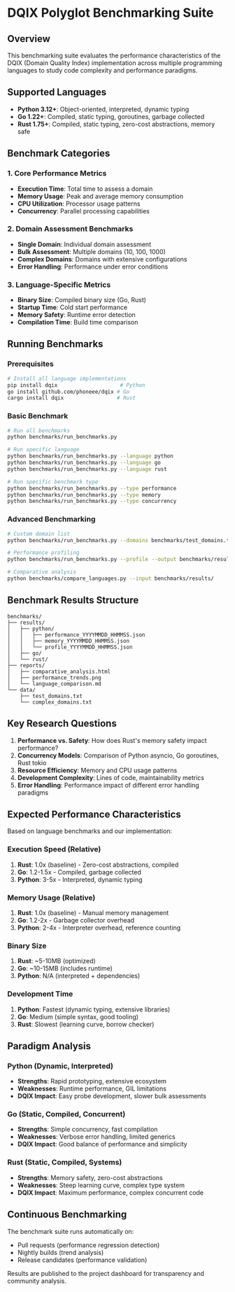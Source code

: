 # DQIX Polyglot Benchmarking Suite

## Overview

This benchmarking suite evaluates the performance characteristics of the DQIX (Domain Quality Index) implementation across multiple programming languages to study code complexity and performance paradigms.

## Supported Languages

- **Python 3.12+**: Object-oriented, interpreted, dynamic typing
- **Go 1.22+**: Compiled, static typing, goroutines, garbage collected
- **Rust 1.75+**: Compiled, static typing, zero-cost abstractions, memory safe

## Benchmark Categories

### 1. Core Performance Metrics
- **Execution Time**: Total time to assess a domain
- **Memory Usage**: Peak and average memory consumption
- **CPU Utilization**: Processor usage patterns
- **Concurrency**: Parallel processing capabilities

### 2. Domain Assessment Benchmarks
- **Single Domain**: Individual domain assessment
- **Bulk Assessment**: Multiple domains (10, 100, 1000)
- **Complex Domains**: Domains with extensive configurations
- **Error Handling**: Performance under error conditions

### 3. Language-Specific Metrics
- **Binary Size**: Compiled binary size (Go, Rust)
- **Startup Time**: Cold start performance
- **Memory Safety**: Runtime error detection
- **Compilation Time**: Build time comparison

## Running Benchmarks

### Prerequisites
```bash
# Install all language implementations
pip install dqix                    # Python
go install github.com/phoneee/dqix # Go  
cargo install dqix                 # Rust
```

### Basic Benchmark
```bash
# Run all benchmarks
python benchmarks/run_benchmarks.py

# Run specific language
python benchmarks/run_benchmarks.py --language python
python benchmarks/run_benchmarks.py --language go
python benchmarks/run_benchmarks.py --language rust

# Run specific benchmark type
python benchmarks/run_benchmarks.py --type performance
python benchmarks/run_benchmarks.py --type memory
python benchmarks/run_benchmarks.py --type concurrency
```

### Advanced Benchmarking
```bash
# Custom domain list
python benchmarks/run_benchmarks.py --domains benchmarks/test_domains.txt

# Performance profiling
python benchmarks/run_benchmarks.py --profile --output benchmarks/results/

# Comparative analysis
python benchmarks/compare_languages.py --input benchmarks/results/
```

## Benchmark Results Structure

```
benchmarks/
├── results/
│   ├── python/
│   │   ├── performance_YYYYMMDD_HHMMSS.json
│   │   ├── memory_YYYYMMDD_HHMMSS.json
│   │   └── profile_YYYYMMDD_HHMMSS.json
│   ├── go/
│   └── rust/
├── reports/
│   ├── comparative_analysis.html
│   ├── performance_trends.png
│   └── language_comparison.md
└── data/
    ├── test_domains.txt
    └── complex_domains.txt
```

## Key Research Questions

1. **Performance vs. Safety**: How does Rust's memory safety impact performance?
2. **Concurrency Models**: Comparison of Python asyncio, Go goroutines, Rust tokio
3. **Resource Efficiency**: Memory and CPU usage patterns
4. **Development Complexity**: Lines of code, maintainability metrics
5. **Error Handling**: Performance impact of different error handling paradigms

## Expected Performance Characteristics

Based on language benchmarks and our implementation:

### Execution Speed (Relative)
1. **Rust**: 1.0x (baseline) - Zero-cost abstractions, compiled
2. **Go**: 1.2-1.5x - Compiled, garbage collected
3. **Python**: 3-5x - Interpreted, dynamic typing

### Memory Usage (Relative)
1. **Rust**: 1.0x (baseline) - Manual memory management
2. **Go**: 1.2-2x - Garbage collector overhead
3. **Python**: 2-4x - Interpreter overhead, reference counting

### Binary Size
1. **Rust**: ~5-10MB (optimized)
2. **Go**: ~10-15MB (includes runtime)
3. **Python**: N/A (interpreted + dependencies)

### Development Time
1. **Python**: Fastest (dynamic typing, extensive libraries)
2. **Go**: Medium (simple syntax, good tooling)
3. **Rust**: Slowest (learning curve, borrow checker)

## Paradigm Analysis

### Python (Dynamic, Interpreted)
- **Strengths**: Rapid prototyping, extensive ecosystem
- **Weaknesses**: Runtime performance, GIL limitations
- **DQIX Impact**: Easy probe development, slower bulk assessments

### Go (Static, Compiled, Concurrent)
- **Strengths**: Simple concurrency, fast compilation
- **Weaknesses**: Verbose error handling, limited generics
- **DQIX Impact**: Good balance of performance and simplicity

### Rust (Static, Compiled, Systems)
- **Strengths**: Memory safety, zero-cost abstractions
- **Weaknesses**: Steep learning curve, complex type system
- **DQIX Impact**: Maximum performance, complex concurrent code

## Continuous Benchmarking

The benchmark suite runs automatically on:
- Pull requests (performance regression detection)
- Nightly builds (trend analysis)
- Release candidates (performance validation)

Results are published to the project dashboard for transparency and community analysis. 